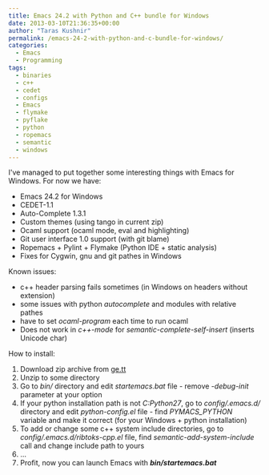 ```yaml
---
title: Emacs 24.2 with Python and C++ bundle for Windows
date: 2013-03-10T21:36:35+00:00
author: "Taras Kushnir"
permalink: /emacs-24-2-with-python-and-c-bundle-for-windows/
categories:
  - Emacs
  - Programming
tags:
  - binaries
  - c++
  - cedet
  - configs
  - Emacs
  - flymake
  - pyflake
  - python
  - ropemacs
  - semantic
  - windows
---
```

I've managed to put together some interesting things with Emacs for Windows. For now we have:

  * Emacs 24.2 for Windows
  * CEDET-1.1
  * Auto-Complete 1.3.1
  * Custom themes (using tango in current zip)
  * Ocaml support (ocaml mode, eval and highlighting)
  * Git user interface 1.0 support (with git blame)
  * Ropemacs + Pylint + Flymake (Python IDE + static analysis)
  * Fixes for Cygwin, gnu and git pathes in Windows

<!--more-->

Known issues:

  * c++ header parsing fails sometimes (in Windows on headers without extension)
  * some issues with python _autocomplete_ and modules with relative pathes
  * have to set _ocaml-program_ each time to run ocaml
  * <c-tab> Does not work in _c++-mode_ for _semantic-complete-self-insert_ (inserts Unicode char)

How to install:

  1. Download zip archive from <a title="Emacs 24.2 for Windows with c++ and python support" href="http://ge.tt/4JjpBha/v/0" target="_blank">ge.tt</a>
  2. Unzip to some directory
  3. Go to _bin/_ directory and edit _startemacs.bat_ file - remove _-debug-init_ parameter at your option
  4. If your python installation path is not _C:Python27_, go to _config/.emacs.d/_ directory and edit _python-config.el_ file - find _PYMACS_PYTHON_ variable and make it correct (for your Windows + python installation)
  5. To add or change some c++ system include directories, go to _config/.emacs.d/ribtoks-cpp.el_ file, find _semantic-add-system-include_ call and change include path to yours
  6. ...
  7. Profit, now you can launch Emacs with **_bin/startemacs.bat_**
